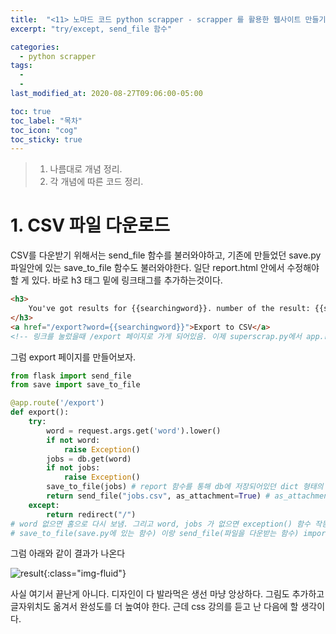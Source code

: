 ```yaml
---
title:  "<11> 노마드 코드 python scrapper - scrapper 를 활용한 웹사이트 만들기 2(파일 export)"
excerpt: "try/except, send_file 함수"

categories:
  - python scrapper
tags:
  - 
  - 
last_modified_at: 2020-08-27T09:06:00-05:00

toc: true
toc_label: "목차"
toc_icon: "cog"
toc_sticky: true
---
```


> 1. 나름대로 개념 정리.  
> 2. 각 개념에 따른 코드 정리.  


# 1. CSV 파일 다운로드

CSV를 다운받기 위해서는 send_file 함수를 불러와야하고, 기존에 만들었던 save.py 파일안에 있는 save_to_file 함수도 불러와야한다. 일단 report.html 안에서 수정해야할 게 있다. 바로 h3 태그 밑에 링크태그를 추가하는것이다.

```html
<h3>
    You've got results for {{searchingword}}. number of the result: {{searchingrResult}}
</h3>
<a href="/export?word={{searchingword}}">Export to CSV</a> 
<!-- 링크를 눌렀을때 /export 페이지로 가게 되어있음. 이제 superscrap.py에서 app.route('/export')만들어주면 됨. -->
```

그럼 export 페이지를 만들어보자.

```python
from flask import send_file
from save import save_to_file

@app.route('/export')
def export():
    try:
        word = request.args.get('word').lower()
        if not word:
            raise Exception()
        jobs = db.get(word)
        if not jobs:
            raise Exception()
        save_to_file(jobs) # report 함수를 통해 db에 저장되어있던 dict 형태의 데이터를 save_to_file에 pass 한다.
        return send_file("jobs.csv", as_attachment=True) # as_attachment=True 를 추가하면 "" 안에 이름 적은대로 저장됨.
    except:
        return redirect("/")
# word 없으면 홈으로 다시 보냄. 그리고 word, jobs 가 없으면 exception() 함수 작동. 즉, except: 로 바로 보낸다는 뜻.     
# save_to_file(save.py에 있는 함수) 이랑 send_file(파일을 다운받는 함수) import 함

```
그럼 아래와 같이 결과가 나온다

![result](https://yeonghunko.github.io/assets/img/scrap/result.png){:class="img-fluid"}

사실 여기서 끝난게 아니다. 디자인이 다 발라먹은 생선 마냥 앙상하다. 그림도 추가하고 글자위치도 옮겨서 완성도를 더 높여야 한다. 근데 css 강의를 듣고 난 다음에 할 생각이다.


